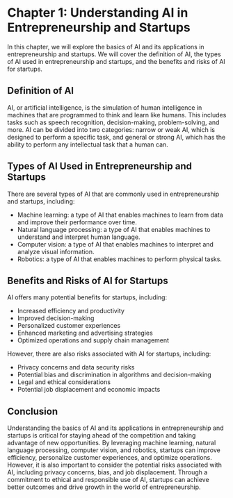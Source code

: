 Chapter 1: Understanding AI in Entrepreneurship and Startups
============================================================

In this chapter, we will explore the basics of AI and its applications in entrepreneurship and startups. We will cover the definition of AI, the types of AI used in entrepreneurship and startups, and the benefits and risks of AI for startups.

Definition of AI
----------------

AI, or artificial intelligence, is the simulation of human intelligence in machines that are programmed to think and learn like humans. This includes tasks such as speech recognition, decision-making, problem-solving, and more. AI can be divided into two categories: narrow or weak AI, which is designed to perform a specific task, and general or strong AI, which has the ability to perform any intellectual task that a human can.

Types of AI Used in Entrepreneurship and Startups
-------------------------------------------------

There are several types of AI that are commonly used in entrepreneurship and startups, including:

* Machine learning: a type of AI that enables machines to learn from data and improve their performance over time.
* Natural language processing: a type of AI that enables machines to understand and interpret human language.
* Computer vision: a type of AI that enables machines to interpret and analyze visual information.
* Robotics: a type of AI that enables machines to perform physical tasks.

Benefits and Risks of AI for Startups
-------------------------------------

AI offers many potential benefits for startups, including:

* Increased efficiency and productivity
* Improved decision-making
* Personalized customer experiences
* Enhanced marketing and advertising strategies
* Optimized operations and supply chain management

However, there are also risks associated with AI for startups, including:

* Privacy concerns and data security risks
* Potential bias and discrimination in algorithms and decision-making
* Legal and ethical considerations
* Potential job displacement and economic impacts

Conclusion
----------

Understanding the basics of AI and its applications in entrepreneurship and startups is critical for staying ahead of the competition and taking advantage of new opportunities. By leveraging machine learning, natural language processing, computer vision, and robotics, startups can improve efficiency, personalize customer experiences, and optimize operations. However, it is also important to consider the potential risks associated with AI, including privacy concerns, bias, and job displacement. Through a commitment to ethical and responsible use of AI, startups can achieve better outcomes and drive growth in the world of entrepreneurship.


